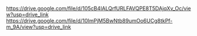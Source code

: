 https://drive.google.com/file/d/105cB4IALQrfURLFAVQPE8T5DAjqXv_Oc/view?usp=drive_link
https://drive.google.com/file/d/10ImPjM5BwNtb89umOo6UCg8tkPf-m_9A/view?usp=drive_link
